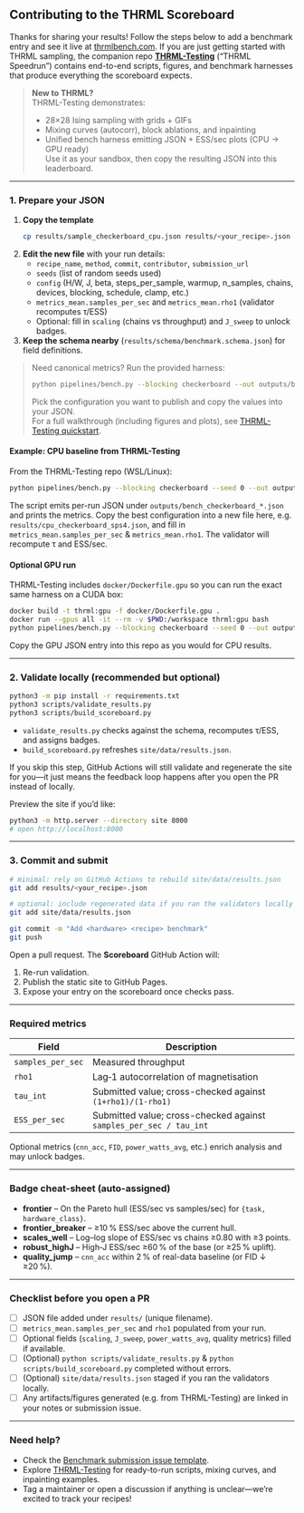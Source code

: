 ## Contributing to the THRML Scoreboard

Thanks for sharing your results! Follow the steps below to add a benchmark entry and see it live at [thrmlbench.com](https://thrmlbench.com). If you are just getting started with THRML sampling, the companion repo [**THRML-Testing**](https://github.com/bdekraker/THRML-Testing) (“THRML Speedrun”) contains end-to-end scripts, figures, and benchmark harnesses that produce everything the scoreboard expects.

> **New to THRML?**  
> THRML-Testing demonstrates:
> - 28×28 Ising sampling with grids + GIFs  
> - Mixing curves (autocorr), block ablations, and inpainting  
> - Unified bench harness emitting JSON + ESS/sec plots (CPU → GPU ready)  
> Use it as your sandbox, then copy the resulting JSON into this leaderboard.

---

### 1. Prepare your JSON

1. **Copy the template**
   ```bash
   cp results/sample_checkerboard_cpu.json results/<your_recipe>.json
   ```
2. **Edit the new file** with your run details:
   - `recipe_name`, `method`, `commit`, `contributor`, `submission_url`
   - `seeds` (list of random seeds used)
   - `config` (H/W, J, beta, steps_per_sample, warmup, n_samples, chains, devices, blocking, schedule, clamp, etc.)
   - `metrics_mean.samples_per_sec` and `metrics_mean.rho1` (validator recomputes τ/ESS)
   - Optional: fill in `scaling` (chains vs throughput) and `J_sweep` to unlock badges.
3. **Keep the schema nearby** (`results/schema/benchmark.schema.json`) for field definitions.

> Need canonical metrics? Run the provided harness:
> ```bash
> python pipelines/bench.py --blocking checkerboard --out outputs/bench_<tag>.json
> ```
> Pick the configuration you want to publish and copy the values into your JSON.  
> For a full walkthrough (including figures and plots), see [THRML-Testing quickstart](https://github.com/bdekraker/THRML-Testing#quickstart).

#### Example: CPU baseline from THRML-Testing

From the THRML-Testing repo (WSL/Linux):

```bash
python pipelines/bench.py --blocking checkerboard --seed 0 --out outputs/bench_cpu_checkerboard.json
```

The script emits per-run JSON under `outputs/bench_checkerboard_*.json` and prints the metrics. Copy the best configuration into a new file here, e.g. `results/cpu_checkerboard_sps4.json`, and fill in `metrics_mean.samples_per_sec` & `metrics_mean.rho1`. The validator will recompute τ and ESS/sec.

#### Optional GPU run

THRML-Testing includes `docker/Dockerfile.gpu` so you can run the exact same harness on a CUDA box:

```bash
docker build -t thrml:gpu -f docker/Dockerfile.gpu .
docker run --gpus all -it --rm -v $PWD:/workspace thrml:gpu bash
python pipelines/bench.py --blocking checkerboard --seed 0 --out outputs/bench_gpu_checkerboard.json
```

Copy the GPU JSON entry into this repo as you would for CPU results.

---

### 2. Validate locally (recommended but optional)

```bash
python3 -m pip install -r requirements.txt
python3 scripts/validate_results.py
python3 scripts/build_scoreboard.py
```

* `validate_results.py` checks against the schema, recomputes τ/ESS, and assigns badges.
* `build_scoreboard.py` refreshes `site/data/results.json`.

If you skip this step, GitHub Actions will still validate and regenerate the site for you—it just means the feedback loop happens after you open the PR instead of locally.

Preview the site if you’d like:

```bash
python3 -m http.server --directory site 8000
# open http://localhost:8000
```

---

### 3. Commit and submit

```bash
# minimal: rely on GitHub Actions to rebuild site/data/results.json
git add results/<your_recipe>.json

# optional: include regenerated data if you ran the validators locally
git add site/data/results.json

git commit -m "Add <hardware> <recipe> benchmark"
git push
```

Open a pull request. The **Scoreboard** GitHub Action will:

1. Re-run validation.
2. Publish the static site to GitHub Pages.
3. Expose your entry on the scoreboard once checks pass.

---

### Required metrics

| Field | Description |
| --- | --- |
| `samples_per_sec` | Measured throughput |
| `rho1` | Lag‑1 autocorrelation of magnetisation |
| `tau_int` | Submitted value; cross-checked against `(1+rho1)/(1-rho1)` |
| `ESS_per_sec` | Submitted value; cross-checked against `samples_per_sec / tau_int` |

Optional metrics (`cnn_acc`, `FID`, `power_watts_avg`, etc.) enrich analysis and may unlock badges.

---

### Badge cheat-sheet (auto-assigned)

- **frontier** – On the Pareto hull (ESS/sec vs samples/sec) for `{task, hardware_class}`.
- **frontier_breaker** – ≥10 % ESS/sec above the current hull.
- **scales_well** – Log–log slope of ESS/sec vs chains ≥0.80 with ≥3 points.
- **robust_highJ** – High‑J ESS/sec ≥60 % of the base (or ≥25 % uplift).
- **quality_jump** – `cnn_acc` within 2 % of real-data baseline (or FID ↓ ≥20 %).

---

### Checklist before you open a PR

- [ ] JSON file added under `results/` (unique filename).
- [ ] `metrics_mean.samples_per_sec` and `rho1` populated from your run.
- [ ] Optional fields (`scaling`, `J_sweep`, `power_watts_avg`, quality metrics) filled if available.
- [ ] (Optional) `python scripts/validate_results.py` & `python scripts/build_scoreboard.py` completed without errors.
- [ ] (Optional) `site/data/results.json` staged if you ran the validators locally.
- [ ] Any artifacts/figures generated (e.g. from THRML-Testing) are linked in your notes or submission issue.

---

### Need help?

- Check the [Benchmark submission issue template](./.github/ISSUE_TEMPLATE/benchmark-submission.yml).
- Explore [THRML-Testing](https://github.com/bdekraker/THRML-Testing) for ready-to-run scripts, mixing curves, and inpainting examples.
- Tag a maintainer or open a discussion if anything is unclear—we’re excited to track your recipes!
